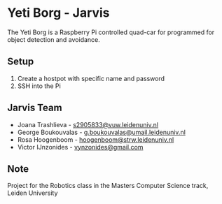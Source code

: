 # Yeti Borg - Jarvis

The Yeti Borg is a Raspberry Pi controlled quad-car for programmed for object detection and avoidance. 

## Setup

1. Create a hostpot with specific name and password
2. SSH into the Pi

## Jarvis Team

- Joana Trashlieva - s2905833@vuw.leidenuniv.nl 
- George Boukouvalas - g.boukouvalas@umail.leidenuniv.nl 
- Rosa Hoogenboom - hoogenboom@strw.leidenuniv.nl
- Victor IJnzonides - vynzonides@gmail.com

## Note

Project for the Robotics class in the Masters Computer Science track, Leiden University